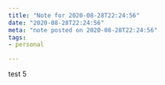 ```yaml
---
title: "Note for 2020-08-28T22:24:56"
date: "2020-08-28T22:24:56"
meta: "note posted on 2020-08-28T22:24:56"
tags:
- personal

---
```

test 5
